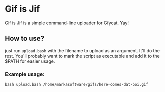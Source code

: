 # Gif is Jif

Gif is Jif is a simple command-line uploader for Gfycat. Yay!

## How to use?

just run `upload.bash` with the filename to upload as an argument. It'll do the rest.
You'll probably want to mark the script as executable and add it to the $PATH for easier usage.

### Example usage:

```
bash upload.bash /home/markasoftware/gifs/here-comes-dat-boi.gif
```
